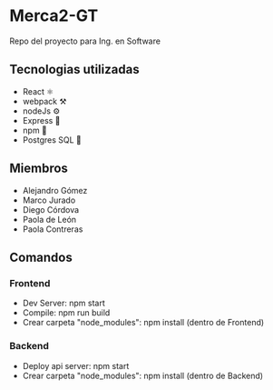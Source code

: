 # Merca2-GT
Repo del proyecto para Ing. en Software

## Tecnologias utilizadas
- React ⚛
- webpack ⚒
- nodeJs ⚙ 
- Express 📡
- npm 💾
- Postgres SQL 🐘

## Miembros
- Alejandro Gómez
- Marco Jurado
- Diego Córdova
- Paola de León
- Paola Contreras

## Comandos
### Frontend
- Dev Server: npm start
- Compile: npm run build
- Crear carpeta "node_modules": npm install (dentro de Frontend)

### Backend
- Deploy api server: npm start
- Crear carpeta "node_modules": npm install (dentro de Backend)
